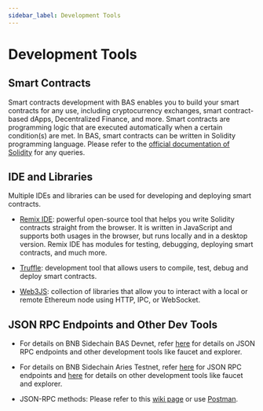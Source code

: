 ```yaml
---
sidebar_label: Development Tools
---
```

# Development Tools 

## Smart Contracts

Smart contracts development with BAS enables you to build your smart contracts for any use, including cryptocurrency exchanges, smart contract-based dApps, Decentralized Finance, and more. Smart contracts are programming logic that are executed automatically when a certain condition(s) are met. In BAS, smart contracts can be written in Solidity programming language. 
Please refer to the [official documentation of Solidity](https://docs.soliditylang.org/) for any queries.


## IDE and Libraries

Multiple IDEs and libraries can be used for developing and deploying smart contracts.

- [Remix IDE](https://remix.ethereum.org/): powerful open-source tool that helps you write Solidity contracts straight from the browser. It is written in JavaScript and supports both usages in the browser, but runs locally and in a desktop version. Remix IDE has modules for testing, debugging, deploying smart contracts, and much more.

- [Truffle](https://www.trufflesuite.com/docs/teams/quickstart): development tool that allows users to compile, test, debug and deploy smart contracts.

- [Web3JS](https://web3js.readthedocs.io/en/v1.2.11/): collection of libraries that allow you to interact with a local or remote Ethereum node using HTTP, IPC, or WebSocket.

## JSON RPC Endpoints and Other Dev Tools

* For details on BNB Sidechain BAS Devnet, refer [here](https://www.ankr.com/docs/build-blockchain/bas/demo) for details on JSON RPC endpoints and other development tools like faucet and explorer.
  
* For details on BNB Sidechain Aries Testnet, refer [here](https://docs.nodereal.io/nodereal/bas/build-on-bas/json-rpc-endpoint) for JSON RPC endpoints and [here](https://docs.nodereal.io/nodereal/bas/build-on-bas/development-tools-used-on-bas#faucet) for details on other development tools like faucet and explorer.

* JSON-RPC methods: Please refer to this [wiki page](https://github.com/ethereum/wiki/wiki/JSON-RPC) or use [Postman](https://documenter.getpostman.com/view/4117254/ethereum-json-rpc/RVu7CT5J?version=latest).